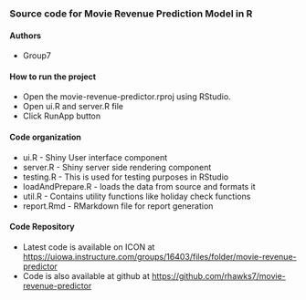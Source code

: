 ### Source code for Movie Revenue Prediction Model in R

#### Authors
- Group7

#### How to run the project
- Open the movie-revenue-predictor.rproj using RStudio.
- Open ui.R and server.R file
- Click RunApp button

#### Code organization
- ui.R - Shiny User interface component
- server.R - Shiny server side rendering component
- testing.R - This is used for testing purposes in RStudio
- loadAndPrepare.R - loads the data from source and formats it
- util.R - Contains utility functions like holiday check functions
- report.Rmd - RMarkdown file for report generation

#### Code Repository
- Latest code is available on ICON at https://uiowa.instructure.com/groups/16403/files/folder/movie-revenue-predictor
- Code is also available at github at https://github.com/rhawks7/movie-revenue-predictor
